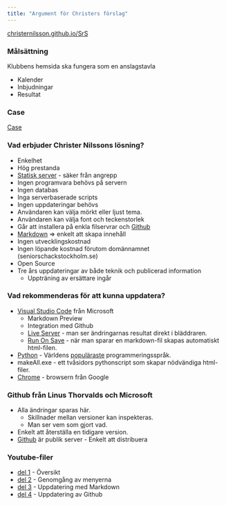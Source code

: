 ```yaml
---
title: "Argument för Christers förslag"
---
```


[christernilsson.github.io/SrS](https://christernilsson.github.io/SrS)

### Målsättning

Klubbens hemsida ska fungera som en anslagstavla
* Kalender
* Inbjudningar
* Resultat

### Case

[Case](Case)

### Vad erbjuder Christer Nilssons lösning?

* Enkelhet
* Hög prestanda
* [Statisk server](https://en.wikipedia.org/wiki/Static_web_page) - säker från angrepp
* Ingen programvara behövs på servern
* Ingen databas
* Inga serverbaserade scripts
* Ingen uppdateringar behövs
* Användaren kan välja mörkt eller ljust tema.
* Användaren kan välja font och teckenstorlek
* Går att installera på enkla filservrar och [Github](https://pages.github.com/)
* [Markdown](https://markdown-it.github.io/) => enkelt att skapa innehåll
* Ingen utvecklingskostnad
* Ingen löpande kostnad förutom domännamnet (seniorschackstockholm.se)
* Open Source
* Tre års uppdateringar av både teknik och publicerad information
	* Uppträning av ersättare ingår

### Vad rekommenderas för att kunna uppdatera?

* [Visual Studio Code](https://code.visualstudio.com/) från Microsoft
	* Markdown Preview
	* Integration med Github
	* [Live Server](https://marketplace.visualstudio.com/items?itemName=ritwickdey.LiveServer) - man ser ändringarnas resultat direkt i bläddraren.
	* [Run On Save](https://marketplace.visualstudio.com/items?itemName=emeraldwalk.RunOnSave) - när man sparar en markdown-fil skapas automatiskt html-filen.
* [Python](https://www.python.org/) - Världens [populäraste](https://www.tiobe.com/tiobe-index/) programmeringsspråk.
* makeAll.exe - ett tvåsidors pythonscript som skapar nödvändiga html-filer.
* [Chrome](https://www.google.com/intl/sv/chrome) - browsern från Google

### Github från Linus Thorvalds och Microsoft

* Alla ändringar sparas här.
	* Skillnader mellan versioner kan inspekteras.
	* Man ser vem som gjort vad.
* Enkelt att återställa en tidigare version.
* [Github](https://sv.wikipedia.org/wiki/Github) är publik server - Enkelt att distribuera

### Youtube-filer

* [del 1](https://www.youtube.com/watch?v=VsOR_FKz8S0) - Översikt
* [del 2](https://www.youtube.com/watch?v=1Y9HrID3A90) - Genomgång av menyerna
* [del 3](https://www.youtube.com/watch?v=U1aR5xxZkug) - Uppdatering med Markdown
* [del 4](https://www.youtube.com/watch?v=2MuFqcCIDWU) - Uppdatering av Github